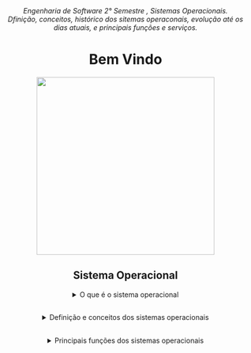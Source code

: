<div align="center">
<i align="center" >Engenharia de Software 2° Semestre , Sistemas Operacionais.</i> <br>
<i align="center" >Dfinição, conceitos, histórico dos sitemas operaconais, evolução até os dias atuais,  e principais funções e serviços.</i> 

<h1 align="center">Bem Vindo</h1>
<div align="center">
<img width="360px"src="https://wallpaperaccess.com/full/4910986.jpg" />
</div>

##
##
##
  
  <h2> Sistema Operacional </h2>
<details>
<summary> O que é o sistema operacional </summary><br><b>
É um software que gerencia todas as partes do computador. <br>
Sabemos que o computador apenas entende a linguagem Binaria (0 e 1) <br>
dessa forma, as ações que fazemos são repassadas para a maquina em 0 e 1 <br>
e quem gerencia isso é o Sistema Operacional.
</b></details>
  

  ##

  
  <details>
<summary>Definição e conceitos dos sistemas operacionais</summary><br><b>
    Segundo Andrew Stuart Tanenbaum, o sistema operacional é parte essencial de qualquer sistema             computacional. <br>
    O Sistema Operacional é um conjunto de rotinas executado pelo processador, de forma semelhante aos
    programas dos usuários. <br>
    Sua principal função é controlar o funcionamento de um computador, gerenciando a utilização e o 
    compartilhamento dos seus diversos recursos, como processadores, memórias e dispositivos de entrada e
    saida. <br>
    O Sistema Operacional tem o objetivo de gerenciar o computador de forma eficiente e produtiva,           facilitando o seu uso, além de garantir a integridade e a segurança dos dados durante o processamento
    e na memória.
</b></details>
  
  
  ##
  
  
   <details>
<summary>Principais funções dos sistemas operacionais</summary><br><b>
      Para Tanembaum, as funções dos S.O são <br>
     1° Estender a máquina <br>
     2° Gerenciar os recursos <br><br><br>
     1° Esconder a complexidade do hardware do programador, conhecida também como abstração. <br>
     Ex: O Sistema Operacional trata cada dispositivo físico como um arquivo e esses arquivos, ao serem
     manipulados emitindo os comandos de leitura/escrita ou de abrir/fechar, muito complexos devido á
     quantidade de parâmentros que recebem, ficam a cargo do sistema operacional controlar esse                dispositivo diretamente com o hardware. <br><br><br>
     2° Controlar de forma ordenada e compartilhada os recursos do computador, como a memória, o              processador e os dispositivos de E/S para os processos (programas) que estão aguardando por eles.
     Controlar quem está usando qual recurso, garantindo suas requisições de recursos e mediando os 
     conflitos entre programas e usuário.
     Controlar o compartilhamento de recursos de duas formas: no tempo e no espaço. Quando um recurso é 
     compartilhado no tempo, vários programas aguardam a sua vez de usá-lo. O S.O é quem decide qual
     programa irá utilizar o recurso e por quanto tempo. Outro tipo de compartilhamento é o de espaço,
     no qual vários programas utilizam uma parte do recurso.
     </b></details>

 
  


  
  
  
  
  

